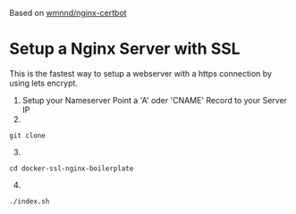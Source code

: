 Based on [wmnnd/nginx-certbot](https://github.com/wmnnd/nginx-certbot)

# Setup a Nginx Server with SSL
This is the fastest way to setup a webserver with a https connection by using lets encrypt.

1. Setup your Nameserver
Point a 'A' oder 'CNAME' Record to your Server IP
2. 
```
git clone 
```

3. 
```
cd docker-ssl-nginx-boilerplate
```

4.
```
./index.sh
